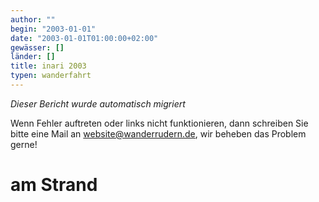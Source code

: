 ```yaml
---
author: ""
begin: "2003-01-01"
date: "2003-01-01T01:00:00+02:00"
gewässer: []
länder: []
title: inari 2003
typen: wanderfahrt
---
```



*Dieser Bericht wurde automatisch migriert*

Wenn Fehler auftreten oder links nicht funktionieren, dann schreiben Sie bitte eine Mail an website@wanderrudern.de, wir beheben das Problem gerne!



# am Strand


